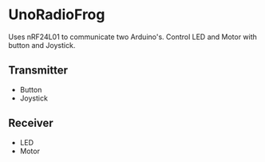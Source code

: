 # UnoRadioFrog

Uses nRF24L01 to communicate two Arduino's. Control LED and Motor with button and Joystick.

## Transmitter
- Button
- Joystick

## Receiver
- LED
- Motor

